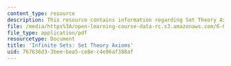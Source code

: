 ```yaml
---
content_type: resource
description: This resource contains information regarding Set Theory Axioms (PDF).
file: /media/https%3A/open-learning-course-data-rc.s3.amazonaws.com/6-042j-mathematics-for-computer-science-spring-2015/767636d33beebea5ce8ec4e96af388af_MIT6_042JS15_theroyaxioms.pdf
file_type: application/pdf
resourcetype: Document
title: 'Infinite Sets: Set Theory Axioms'
uid: 767636d3-3bee-bea5-ce8e-c4e96af388af
---
```

